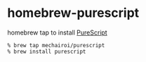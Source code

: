 # homebrew-purescript

homebrew tap to install [PureScript](http://www.purescript.org/)

```
% brew tap mechairoi/purescript
% brew install purescript
```
